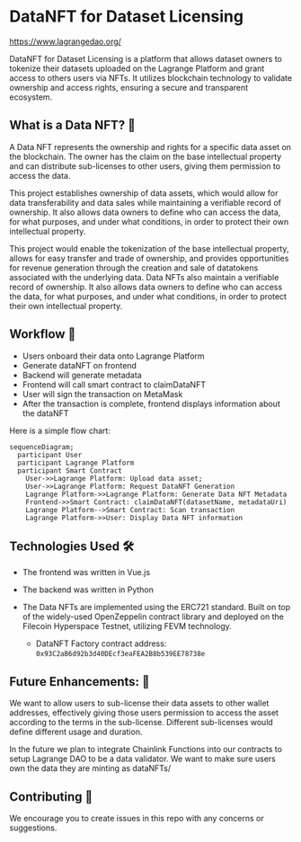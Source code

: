# DataNFT for Dataset Licensing

https://www.lagrangedao.org/

DataNFT for Dataset Licensing is a platform that allows dataset owners to tokenize their datasets uploaded on the Lagrange Platform and grant access to others users via NFTs. It utilizes blockchain technology to validate ownership and access rights, ensuring a secure and transparent ecosystem.

## What is a Data NFT? 🤔

A Data NFT represents the ownership and rights for a specific data asset on the blockchain. The owner has the claim on the base intellectual property and can distribute sub-licenses to other users, giving them permission to access the data.

This project establishes ownership of data assets, which would allow for data transferability and data sales while maintaining a verifiable record of ownership. It also allows data owners to define who can access the data, for what purposes, and under what conditions, in order to protect their own intellectual property.

This project would enable the tokenization of the base intellectual property, allows for easy transfer and trade of ownership, and provides opportunities for revenue generation through the creation and sale of datatokens associated with the underlying data. Data NFTs also maintain a verifiable record of ownership. It also allows data owners to define who can access the data, for what purposes, and under what conditions, in order to protect their own intellectual property.

## Workflow 🧩

- Users onboard their data onto Lagrange Platform
- Generate dataNFT on frontend
- Backend will generate metadata
- Frontend will call smart contract to claimDataNFT
- User will sign the transaction on MetaMask
- After the transaction is complete, frontend displays information about the dataNFT

Here is a simple flow chart:

```mermaid
sequenceDiagram;
  participant User
  participant Lagrange Platform
  participant Smart Contract
    User->>Lagrange Platform: Upload data asset;
    User->>Lagrange Platform: Request DataNFT Generation
    Lagrange Platform->>Lagrange Platform: Generate Data NFT Metadata
    Frontend->>Smart Contract: claimDataNFT(datasetName, metadataUri)
    Lagrange Platform-->Smart Contract: Scan transaction
    Lagrange Platform->>User: Display Data NFT information
```

## Technologies Used 🛠

- The frontend was written in Vue.js
- The backend was written in Python
- The Data NFTs are implemented using the ERC721 standard. Built on top of the widely-used OpenZeppelin contract library and deployed on the Filecoin Hyperspace Testnet, utilizing FEVM technology.

  - DataNFT Factory contract address: `0x93C2aB6d92b3d40DEcf3eaFEA2B8b539EE78738e`

<!--
## Deploying Contracts 📜

For those interested on deploying their own DataNFTFactory contract:

Clone the repository:

```bash
git clone https://github.com/lagrangedao/datanft
cd datanft

npm install
```

Create a .env file with your private key:

```python
# datanft/.env
PRIVATE_KEY="..."
```

Deploy the contract to FEVM Hyperspace:

```bash
npx hardhat run scripts/deploy.js --network hyperspace
```

Add the outputted address into `scripts/claimDataNft.js`.

```js
const FACTORY_ADDRESS = '0x...'
```

Then run the script to create an example Data NFT:

```bash
node scripts/createDataNft.js
``` -->

## Future Enhancements: 🔮

We want to allow users to sub-license their data assets to other wallet addresses, effectively giving those users permission to access the asset according to the terms in the sub-license. Different sub-licenses would define different usage and duration.

In the future we plan to integrate Chainlink Functions into our contracts to setup Lagrange DAO to be a data validator. We want to make sure users own the data they are minting as dataNFTs/

## Contributing 🤝

We encourage you to create issues in this repo with any concerns or suggestions.

